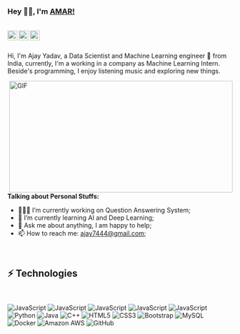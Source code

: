 ### Hey 👋🏽, I'm [AMAR!](https://github.com/amarprakashchaubey/) 

<br/>
<a href="https://twitter.com/ajay7444">
  <img align="left" alt="Ajay Yadav | Twitter" width="22px" src="https://cdn.jsdelivr.net/npm/simple-icons@v3/icons/twitter.svg" />
</a>
<a href="https://www.linkedin.com/in/ajay-yadav-7b2984a1/">
  <img align="left" alt="Ajay's LinkdeIN" width="22px" src="https://cdn.jsdelivr.net/npm/simple-icons@v3/icons/linkedin.svg" />
</a>
<a href="https://www.instagram.com/ajayyadav7444/">
  <img align="left" alt="Ajay's Instagram" width="22px" src="https://cdn.jsdelivr.net/npm/simple-icons@v3/icons/instagram.svg" />
</a>
<br />
<br />

Hi, I'm Ajay Yadav, a Data Scientist and Machine Learning engineer 🚀 from India, currently, I'm a working in a company as Machine Learning Intern. Beside's programming, I enjoy listening music and exploring new things.

  <img height="250" right="0" width="500" align="right" alt="GIF" src="https://devtechnosys.com/insights/wp-content/uploads/2020/01/1807-SAGE-AI-auto-02.gif" />
  
**Talking about Personal Stuffs:**

- 👨🏽‍💻 I’m currently working on Question Answering System;
- 🌱 I’m currently learning AI and Deep Learning; 
- 💬 Ask me about anything, I am happy to help;
- 📫 How to reach me: ajay7444@gmail.com;

<br/>

## ⚡ Technologies
<br/>

![JavaScript](https://img.shields.io/badge/-Numpy-black?style=flat-square&logo=Numpy)
![JavaScript](https://img.shields.io/badge/-Pandas-blue?style=flat-square&logo=Pandas)
![JavaScript](https://img.shields.io/badge/-Pytorch-black?style=flat-square&logo=Pytorch)
![JavaScript](https://img.shields.io/badge/-Tensorflow-green?style=flat-square&logo=tensorflow)
![JavaScript](https://img.shields.io/badge/-JavaScript-black?style=flat-square&logo=javascript)
![Python](https://img.shields.io/badge/-Python-green?style=flat-square&logo=Python)
![Java](https://img.shields.io/badge/-java-E34A86?style=flat-square&logo=java)
![C++](https://img.shields.io/badge/-C++-00599C?style=flat-square&logo=c)
![HTML5](https://img.shields.io/badge/-HTML5-E34F26?style=flat-square&logo=html5&logoColor=white)
![CSS3](https://img.shields.io/badge/-CSS3-1572B6?style=flat-square&logo=css3)
![Bootstrap](https://img.shields.io/badge/-Bootstrap-563D7C?style=flat-square&logo=bootstrap)
![MySQL](https://img.shields.io/badge/-MySQL-blue?style=flat-square&logo=mysql)
![Docker](https://img.shields.io/badge/-Docker-black?style=flat-square&logo=docker)
![Amazon AWS](https://img.shields.io/badge/Amazon%20AWS-orange?style=flat-square&logo=amazon-aws)
![GitHub](https://img.shields.io/badge/-GitHub-181717?style=flat-square&logo=github)







